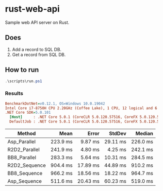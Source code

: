 # rust-web-api

Sample web API server on Rust.

## Does

1. Add a record to SQL DB.
2. Get a record from SQL DB.

## How to run

``` ps1
.\scripts\run.ps1
```

### Results

``` ini
BenchmarkDotNet=v0.12.1, OS=Windows 10.0.19042
Intel Core i7-8750H CPU 2.20GHz (Coffee Lake), 1 CPU, 12 logical and 6 physical cores
.NET Core SDK=5.0.101
  [Host]     : .NET Core 5.0.1 (CoreCLR 5.0.120.57516, CoreFX 5.0.120.57516), X64 RyuJIT
  DefaultJob : .NET Core 5.0.1 (CoreCLR 5.0.120.57516, CoreFX 5.0.120.57516), X64 RyuJIT
```

| Method        |     Mean |    Error |   StdDev |   Median |
| ------------- | -------: | -------: | -------: | -------: |
| Asp_Parallel  | 223.9 ms |  9.87 ms | 29.11 ms | 226.0 ms |
| R2D2_Parallel | 241.9 ms |  4.80 ms |  4.25 ms | 242.1 ms |
| BB8_Parallel  | 283.3 ms |  5.64 ms | 10.31 ms | 284.5 ms |
| R2D2_Sequence | 904.4 ms | 17.89 ms | 44.89 ms | 910.2 ms |
| BB8_Sequence  | 966.2 ms | 18.56 ms | 18.22 ms | 964.7 ms |
| Asp_Sequence  | 511.6 ms | 20.43 ms | 60.23 ms | 519.0 ms |

